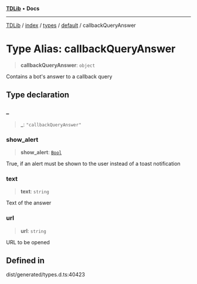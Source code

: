[**TDLib**](../../../../../../README.md) • **Docs**

***

[TDLib](../../../../../../modules.md) / [index](../../../../../README.md) / [types](../../../README.md) / [default](../README.md) / callbackQueryAnswer

# Type Alias: callbackQueryAnswer

> **callbackQueryAnswer**: `object`

Contains a bot's answer to a callback query

## Type declaration

### \_

> **\_**: `"callbackQueryAnswer"`

### show\_alert

> **show\_alert**: [`Bool`](Bool.md)

True, if an alert must be shown to the user instead of a toast notification

### text

> **text**: `string`

Text of the answer

### url

> **url**: `string`

URL to be opened

## Defined in

dist/generated/types.d.ts:40423
